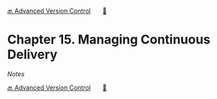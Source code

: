 [🔙 Advanced Version Control][previous-chapter]&nbsp;&nbsp;&nbsp;&nbsp;&nbsp;&nbsp;&nbsp;[🏡][readme]

# Chapter 15. Managing Continuous Delivery

_Notes_

[🔙 Advanced Version Control][previous-chapter]&nbsp;&nbsp;&nbsp;&nbsp;&nbsp;&nbsp;&nbsp;[🏡][readme]

[readme]: README.md
[previous-chapter]: ch14-advanced-version-control.md